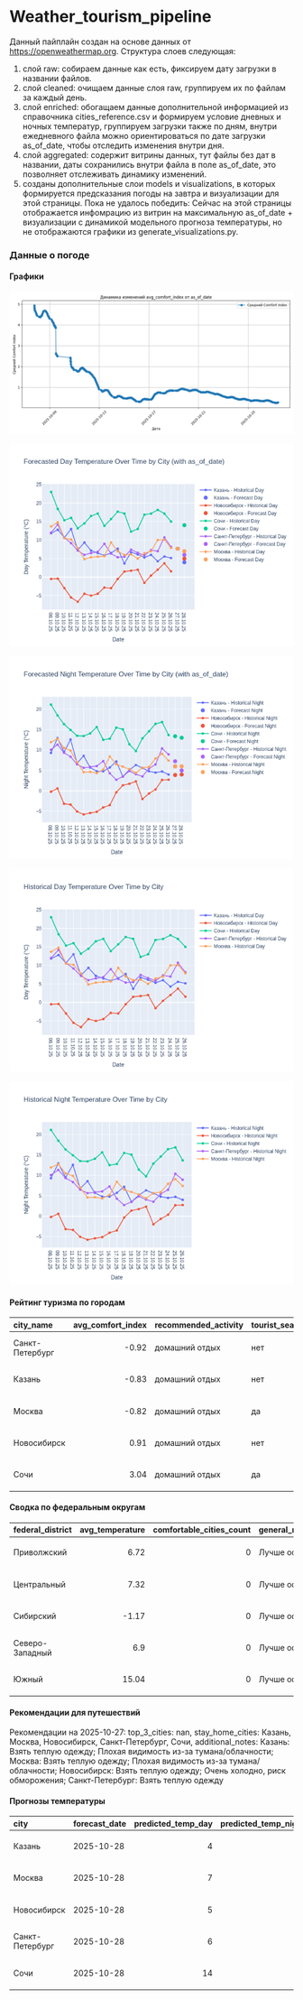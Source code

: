 # Weather_tourism_pipeline
Данный пайплайн создан на основе данных от https://openweathermap.org.
Структура слоев следующая:
  1) слой raw: 
  собираем данные как есть, фиксируем дату загрузки в названии файлов.
  2) слой cleaned:
  очищаем данные слоя raw, группируем их по файлам за каждый день.
  3) слой enriched:
  обогащаем данные дополнительной информацией из справочника cities_reference.csv и формируем условие дневных и ночных температур,
  группируем загрузки также по дням, внутри ежедневного файла можно ориентироваться по дате загрузки as_of_date, чтобы отследить изменения внутри дня.
  4) слой aggregated:
   содержит витрины данных, тут файлы без дат в названии, даты сохранились внутри файла в поле as_of_date, это позволняет отслеживать динамику изменений.
  6) созданы дополнительные слои models и visualizations, в которых формируется предсказания погоды на завтра и визуализации для этой страницы.
  Пока не удалось победить: Сейчас на этой страницы отображается инфомрацию из витрин на максимальную as_of_date + визуализации с динамикой модельного прогноза температуры, 
  но не отображаются графики из generate_visualizations.py.
<!-- WEATHER DATA START -->
### Данные о погоде

#### Графики
![Comfort Index Trend](data/visualizations/comfort_index_trend.png)

![Forecasted Day Temperature](data/visualizations/forecasted_day_temperature.png)

![Forecasted Night Temperature](data/visualizations/forecasted_night_temperature.png)

![Historical Day Temperature](data/visualizations/historical_day_temperature.png)

![Historical Night Temperature](data/visualizations/historical_night_temperature.png)

#### Рейтинг туризма по городам
| city_name       |   avg_comfort_index | recommended_activity   | tourist_season_match   | tourism_season   | tour_recommendation       | as_of_date          |
|:----------------|--------------------:|:-----------------------|:-----------------------|:-----------------|:--------------------------|:--------------------|
| Санкт-Петербург |               -0.92 | домашний отдых         | нет                    | Май-Сентябрь     | домашний отдых вне сезона | 2025-10-27 09:29:00 |
| Казань          |               -0.83 | домашний отдых         | нет                    | Май-Сентябрь     | домашний отдых вне сезона | 2025-10-27 09:29:00 |
| Москва          |               -0.82 | домашний отдых         | да                     | Круглогодично    | домашний отдых в сезон    | 2025-10-27 09:29:00 |
| Новосибирск     |                0.91 | домашний отдых         | нет                    | Июнь-Август      | домашний отдых вне сезона | 2025-10-27 09:29:00 |
| Сочи            |                3.04 | домашний отдых         | да                     | Май-Октябрь      | домашний отдых в сезон    | 2025-10-27 09:29:00 |

#### Сводка по федеральным округам
| federal_district   |   avg_temperature |   comfortable_cities_count | general_recommendation   | as_of_date          |
|:-------------------|------------------:|---------------------------:|:-------------------------|:--------------------|
| Приволжский        |              6.72 |                          0 | Лучше остаться дома      | 2025-10-27 09:29:00 |
| Центральный        |              7.32 |                          0 | Лучше остаться дома      | 2025-10-27 09:29:00 |
| Сибирский          |             -1.17 |                          0 | Лучше остаться дома      | 2025-10-27 09:29:00 |
| Северо-Западный    |              6.9  |                          0 | Лучше остаться дома      | 2025-10-27 09:29:00 |
| Южный              |             15.04 |                          0 | Лучше остаться дома      | 2025-10-27 09:29:00 |

#### Рекомендации для путешествий
Рекомендации на 2025-10-27: top_3_cities: nan, stay_home_cities: Казань, Москва, Новосибирск, Санкт-Петербург, Сочи, additional_notes: Казань: Взять теплую одежду; Плохая видимость из-за тумана/облачности; Москва: Взять теплую одежду; Плохая видимость из-за тумана/облачности; Новосибирск: Взять теплую одежду; Очень холодно, риск обморожения; Санкт-Петербург: Взять теплую одежду

#### Прогнозы температуры
| city            | forecast_date   |   predicted_temp_day |   predicted_temp_night | model_type       | as_of_date          |
|:----------------|:----------------|---------------------:|-----------------------:|:-----------------|:--------------------|
| Казань          | 2025-10-28      |                    4 |                      4 | LinearRegression | 2025-10-27 09:29:12 |
| Москва          | 2025-10-28      |                    7 |                      6 | LinearRegression | 2025-10-27 09:29:12 |
| Новосибирск     | 2025-10-28      |                    5 |                      4 | LinearRegression | 2025-10-27 09:29:12 |
| Санкт-Петербург | 2025-10-28      |                    6 |                      5 | LinearRegression | 2025-10-27 09:29:12 |
| Сочи            | 2025-10-28      |                   14 |                     13 | LinearRegression | 2025-10-27 09:29:12 |


<!-- WEATHER DATA END -->
